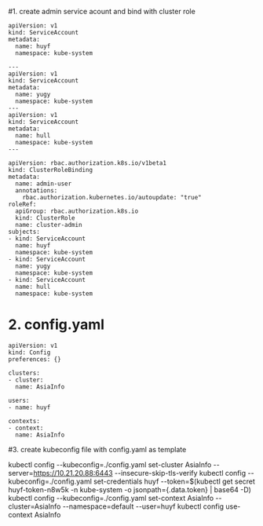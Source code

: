 #1. create admin service acount and bind with cluster role
```
apiVersion: v1
kind: ServiceAccount
metadata:
  name: huyf
  namespace: kube-system

---
apiVersion: v1
kind: ServiceAccount
metadata:
  name: yugy
  namespace: kube-system
---
apiVersion: v1
kind: ServiceAccount
metadata:
  name: hull
  namespace: kube-system
---

apiVersion: rbac.authorization.k8s.io/v1beta1
kind: ClusterRoleBinding 
metadata: 
  name: admin-user
  annotations:
    rbac.authorization.kubernetes.io/autoupdate: "true"
roleRef:
  apiGroup: rbac.authorization.k8s.io
  kind: ClusterRole
  name: cluster-admin
subjects:
- kind: ServiceAccount
  name: huyf
  namespace: kube-system
- kind: ServiceAccount
  name: yugy
  namespace: kube-system
- kind: ServiceAccount
  name: hull
  namespace: kube-system
```

# 2. config.yaml
```
apiVersion: v1
kind: Config
preferences: {}

clusters:
- cluster:
  name: AsiaInfo

users:
- name: huyf

contexts:
- context:
  name: AsiaInfo
```
#3. create kubeconfig file with config.yaml as template

kubectl config --kubeconfig=./config.yaml  set-cluster AsiaInfo --server=https://10.21.20.88:6443 --insecure-skip-tls-verify
kubectl config  --kubeconfig=./config.yaml set-credentials huyf --token=$(kubectl get secret huyf-token-n8w5k -n kube-system -o jsonpath={.data.token} | base64 -D)
kubectl config --kubeconfig=./config.yaml set-context AsiaInfo --cluster=AsiaInfo --namespace=default --user=huyf
kubectl config use-context AsiaInfo










